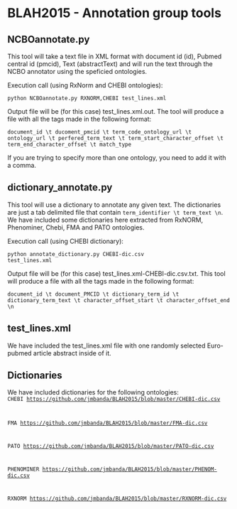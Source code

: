 # BLAH2015  - Annotation group tools 


<h2>NCBOannotate.py</h2>

This tool will take a text file in XML format with document id (id), Pubmed central id (pmcid), Text (abstractText) and will run the text through the NCBO annotator using the speficied ontologies. 

Execution call (using RxNorm and CHEBI ontologies):

<code>python NCBOannotate.py RXNORM,CHEBI test_lines.xml</code>

Output file will be (for this case) test_lines.xml.out. The tool will produce a file with all the tags made in the following format: 

<code>document_id \t ducoment_pmcid \t term_code_ontology_url \t ontology_url \t perfered_term_text \t term_start_character_offset \t term_end_character_offset \t match_type </code> 

If you are trying to specify more than one ontology, you need to add it with a comma. 

<h2>dictionary_annotate.py</h2>

This tool will use a dictionary to annotate any given text. The dictionaries are just a tab delimited file that contain <code>term_identifier \t term_text \n</code>. We have included some dictionaries here extracted from RxNORM, Phenominer, Chebi, FMA and PATO ontologies. 

Execution call (using CHEBI dictionary):

<code>python annotate_dictionary.py CHEBI-dic.csv test_lines.xml</code>

Output file will be (for this case) test_lines.xml-CHEBI-dic.csv.txt. This tool will produce a file with all the tags made in the following format:

<code>document_id \t document_PMCID \t dictionary_term_id \t dictionary_term_text \t character_offset_start \t character_offset_end \n </code> 

<h2> test_lines.xml </h2>

We have included the test_lines.xml file with one randomly selected Euro-pubmed article abstract inside of it. 

<h2> Dictionaries </h2>

We have included dictionaries for the following ontologies:
<code>
CHEBI  <https://github.com/jmbanda/BLAH2015/blob/master/CHEBI-dic.csv>

FMA <https://github.com/jmbanda/BLAH2015/blob/master/FMA-dic.csv>

PATO <https://github.com/jmbanda/BLAH2015/blob/master/PATO-dic.csv>

PHENOMINER <https://github.com/jmbanda/BLAH2015/blob/master/PHENOM-dic.csv>

RXNORM <https://github.com/jmbanda/BLAH2015/blob/master/RXNORM-dic.csv>

</code>


